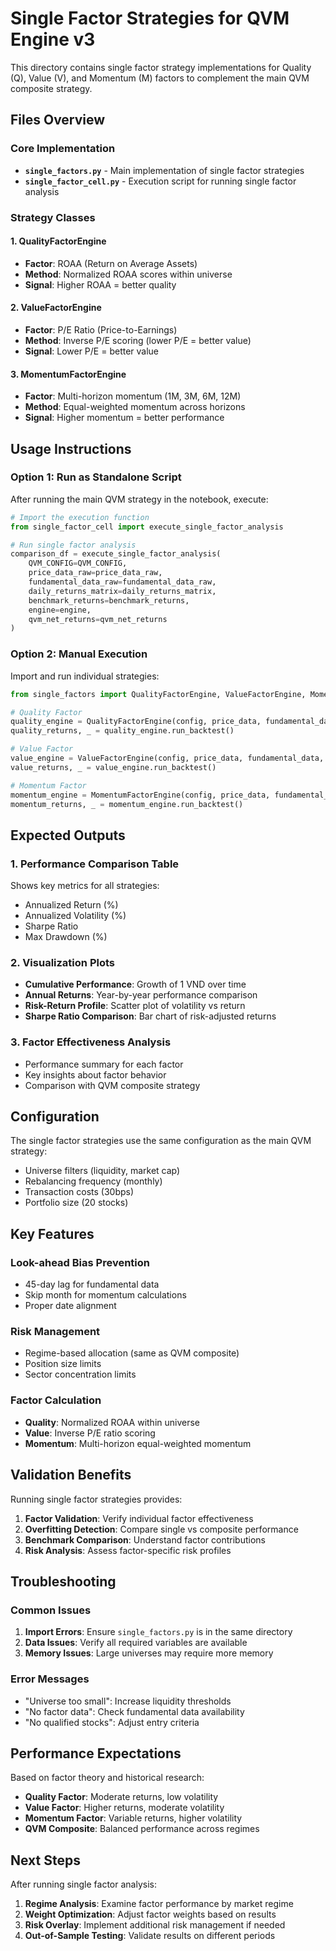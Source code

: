 # Single Factor Strategies for QVM Engine v3

This directory contains single factor strategy implementations for Quality (Q), Value (V), and Momentum (M) factors to complement the main QVM composite strategy.

## Files Overview

### Core Implementation
- **`single_factors.py`** - Main implementation of single factor strategies
- **`single_factor_cell.py`** - Execution script for running single factor analysis

### Strategy Classes

#### 1. QualityFactorEngine
- **Factor**: ROAA (Return on Average Assets)
- **Method**: Normalized ROAA scores within universe
- **Signal**: Higher ROAA = better quality

#### 2. ValueFactorEngine  
- **Factor**: P/E Ratio (Price-to-Earnings)
- **Method**: Inverse P/E scoring (lower P/E = better value)
- **Signal**: Lower P/E = better value

#### 3. MomentumFactorEngine
- **Factor**: Multi-horizon momentum (1M, 3M, 6M, 12M)
- **Method**: Equal-weighted momentum across horizons
- **Signal**: Higher momentum = better performance

## Usage Instructions

### Option 1: Run as Standalone Script
After running the main QVM strategy in the notebook, execute:

```python
# Import the execution function
from single_factor_cell import execute_single_factor_analysis

# Run single factor analysis
comparison_df = execute_single_factor_analysis(
    QVM_CONFIG=QVM_CONFIG,
    price_data_raw=price_data_raw,
    fundamental_data_raw=fundamental_data_raw,
    daily_returns_matrix=daily_returns_matrix,
    benchmark_returns=benchmark_returns,
    engine=engine,
    qvm_net_returns=qvm_net_returns
)
```

### Option 2: Manual Execution
Import and run individual strategies:

```python
from single_factors import QualityFactorEngine, ValueFactorEngine, MomentumFactorEngine

# Quality Factor
quality_engine = QualityFactorEngine(config, price_data, fundamental_data, returns_matrix, benchmark_returns, db_engine)
quality_returns, _ = quality_engine.run_backtest()

# Value Factor  
value_engine = ValueFactorEngine(config, price_data, fundamental_data, returns_matrix, benchmark_returns, db_engine)
value_returns, _ = value_engine.run_backtest()

# Momentum Factor
momentum_engine = MomentumFactorEngine(config, price_data, fundamental_data, returns_matrix, benchmark_returns, db_engine)
momentum_returns, _ = momentum_engine.run_backtest()
```

## Expected Outputs

### 1. Performance Comparison Table
Shows key metrics for all strategies:
- Annualized Return (%)
- Annualized Volatility (%)
- Sharpe Ratio
- Max Drawdown (%)

### 2. Visualization Plots
- **Cumulative Performance**: Growth of 1 VND over time
- **Annual Returns**: Year-by-year performance comparison
- **Risk-Return Profile**: Scatter plot of volatility vs return
- **Sharpe Ratio Comparison**: Bar chart of risk-adjusted returns

### 3. Factor Effectiveness Analysis
- Performance summary for each factor
- Key insights about factor behavior
- Comparison with QVM composite strategy

## Configuration

The single factor strategies use the same configuration as the main QVM strategy:
- Universe filters (liquidity, market cap)
- Rebalancing frequency (monthly)
- Transaction costs (30bps)
- Portfolio size (20 stocks)

## Key Features

### Look-ahead Bias Prevention
- 45-day lag for fundamental data
- Skip month for momentum calculations
- Proper date alignment

### Risk Management
- Regime-based allocation (same as QVM composite)
- Position size limits
- Sector concentration limits

### Factor Calculation
- **Quality**: Normalized ROAA within universe
- **Value**: Inverse P/E ratio scoring
- **Momentum**: Multi-horizon equal-weighted momentum

## Validation Benefits

Running single factor strategies provides:

1. **Factor Validation**: Verify individual factor effectiveness
2. **Overfitting Detection**: Compare single vs composite performance
3. **Benchmark Comparison**: Understand factor contributions
4. **Risk Analysis**: Assess factor-specific risk profiles

## Troubleshooting

### Common Issues
1. **Import Errors**: Ensure `single_factors.py` is in the same directory
2. **Data Issues**: Verify all required variables are available
3. **Memory Issues**: Large universes may require more memory

### Error Messages
- "Universe too small": Increase liquidity thresholds
- "No factor data": Check fundamental data availability
- "No qualified stocks": Adjust entry criteria

## Performance Expectations

Based on factor theory and historical research:

- **Quality Factor**: Moderate returns, low volatility
- **Value Factor**: Higher returns, moderate volatility  
- **Momentum Factor**: Variable returns, higher volatility
- **QVM Composite**: Balanced performance across regimes

## Next Steps

After running single factor analysis:

1. **Regime Analysis**: Examine factor performance by market regime
2. **Weight Optimization**: Adjust factor weights based on results
3. **Risk Overlay**: Implement additional risk management if needed
4. **Out-of-Sample Testing**: Validate results on different periods 